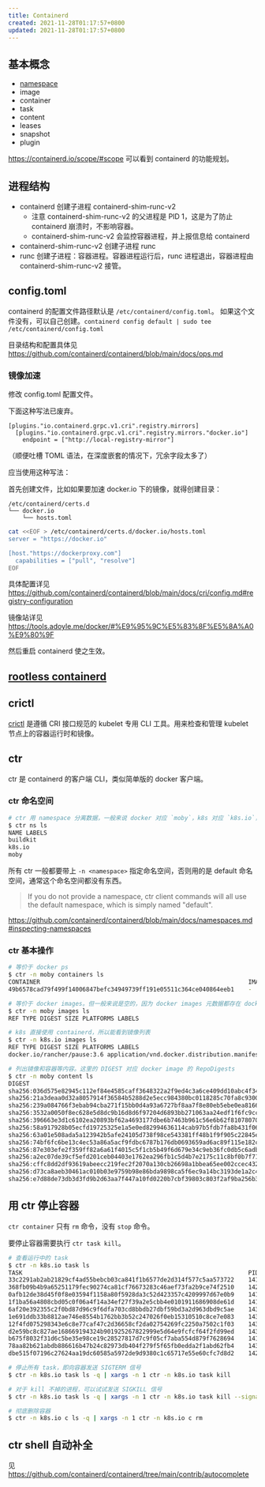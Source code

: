 ```yaml
---
title: Containerd
created: 2021-11-28T01:17:57+0800
updated: 2021-11-28T01:17:57+0800
---
```


## 基本概念

- [namespace](#ctr-命名空间)
- image
- container
- task
- content
- leases
- snapshot
- plugin

https://containerd.io/scope/#scope 可以看到 containerd 的功能规划。

## 进程结构

- containerd 创建子进程 containerd-shim-runc-v2
  - 注意 containerd-shim-runc-v2 的父进程是 PID 1，这是为了防止 containerd 崩溃时，不影响容器。
  - containerd-shim-runc-v2 会监控容器进程，并上报信息给 containerd
- containerd-shim-runc-v2 创建子进程 runc
- runc 创建子进程：容器进程。容器进程运行后，runc 进程退出，容器进程由 containerd-shim-runc-v2 接管。

## config.toml

containerd 的配置文件路径默认是 `/etc/containerd/config.toml`。
如果这个文件没有，可以自己创建。`containerd config default | sudo tee /etc/containerd/config.toml`

目录结构和配置具体见 https://github.com/containerd/containerd/blob/main/docs/ops.md

### 镜像加速

修改 config.toml 配置文件。

下面这种写法已废弃。

```
[plugins."io.containerd.grpc.v1.cri".registry.mirrors]
  [plugins."io.containerd.grpc.v1.cri".registry.mirrors."docker.io"]
    endpoint = ["http://local-registry-mirror"]
```

（顺便吐槽 TOML 语法，在深度嵌套的情况下，冗余字段太多了）

应当使用这种写法：

首先创建文件，比如如果要加速 docker.io 下的镜像，就得创建目录：

```
/etc/containerd/certs.d
└── docker.io
    └── hosts.toml
```

```sh
cat <<EOF > /etc/containerd/certs.d/docker.io/hosts.toml
server = "https://docker.io"

[host."https://dockerproxy.com"]
  capabilities = ["pull", "resolve"]
EOF
```

具体配置详见 https://github.com/containerd/containerd/blob/main/docs/cri/config.md#registry-configuration

镜像站详见 https://tools.adoyle.me/docker/#%E9%95%9C%E5%83%8F%E5%8A%A0%E9%80%9F

然后重启 containerd 使之生效。

## [rootless containerd](./rootless-containerd.md)

## crictl

[crictl](https://github.com/kubernetes-sigs/cri-tools/blob/master/docs/crictl.md) 是遵循 CRI 接口规范的 kubelet 专用 CLI 工具。用来检查和管理 kubelet 节点上的容器运行时和镜像。

## ctr

ctr 是 containerd 的客户端 CLI，类似简单版的 docker 客户端。

### ctr 命名空间

```sh
# ctr 用 namespace 分离数据，一般来说 docker 对应 `moby`，k8s 对应 `k8s.io`，buildkit 对应 `buildkit`。
$ ctr ns ls
NAME LABELS
buildkit
k8s.io
moby
```

所有 ctr 一般都要带上 `-n <namespace>` 指定命名空间，否则用的是 default 命名空间，通常这个命名空间都没有东西。

> If you do not provide a namespace, ctr client commands will all use the default namespace, which is simply named "default".

https://github.com/containerd/containerd/blob/main/docs/namespaces.md#inspecting-namespaces

### ctr 基本操作

```sh
# 等价于 docker ps
$ ctr -n moby containers ls
CONTAINER                                                           IMAGE    RUNTIME
49b6578cad79f499f14006847befc34949739ff191e05511c364ce040864eeb1    -        io.containerd.runc.v2

# 等价于 docker images。但一般来说是空的，因为 docker images 元数据都存在 docker 的 data 目录，不在 containerd 的目录下。
$ ctr -n moby images ls
REF TYPE DIGEST SIZE PLATFORMS LABELS

# k8s 直接使用 containerd，所以能看到镜像列表
$ ctr -n k8s.io images ls
REF TYPE DIGEST SIZE PLATFORMS LABELS
docker.io/rancher/pause:3.6 application/vnd.docker.distribution.manifest.list.v2+json sha256:036d575e82945c112ef84e4585caff3648322a2f9ed4c3a6ce409dd10abc4f34 292.4 KiB linux/amd64,linux/s390x,windows/amd64 io.cri-containerd.image=managed

# 列出镜像和容器等内容。这里的 DIGEST 对应 docker image 的 RepoDigests
$ ctr -n moby content ls
DIGEST                                                                  SIZE    AGE             LABELS
sha256:036d575e82945c112ef84e4585caff3648322a2f9ed4c3a6ce409dd10abc4f34 1.452kB 2 hours         -
sha256:21a3deaa0d32a8057914f36584b5288d2e5ecc984380bc0118285c70fa8c9300 1.638kB 7 days          -
sha256:239a084766f3ebab94cba271f15bb0d4a93a6727bf8aa7f8e80eb5ebe0ea8166 1.076kB 7 days          -
sha256:3532a0050f8ec628e5d8dc9b16d8d6f97204d6893bb271063aa24edf1f6fc9cc 1.047kB 24 hours        -
sha256:396663e3d1c6102ea20893bf62a4693177dbe6b7463b961c56e6b62f81078070 4.501kB 7 days          -
sha256:58a917928b05ecfd19725325e1a5e0ed82994636114cab97b5fdb7fa8b431f06 946B    7 days          -
sha256:63a01e508ada5a123942b5afe24105d738f98ce543381ff48b1f9f905c22845e 1.159kB 2 hours         -
sha256:74bf6fc6be13c4ec53a86a5acf9fdbc6787b176db0693659ad6ac89f115e182c 526B    2 hours         -
sha256:87e303efe2f359ff82a6a61f4015c5f1cb5b49f6d679e34c9eb36fc0db5c6adb 740B    7 days          -
sha256:a2ec07de39cf5efd201ceb04403e1762ea296fb1c5d4b7e2175c11c8bf0b7f71 1.638kB 7 days          -
sha256:cffc8dd2df93619abeecc219fec2f2070a130cb26698a1bbea65ee002ccec432 736B    24 hours        -
sha256:d73ca8aeb30461ac010b03e9759b98e86bda9898ca5f6ec9a14bc3193de1a2c4 1.862kB 7 days          -
sha256:e7d88de73db3d3fd9b2d63aa7f447a10fd0220b7cbf39803c803f2af9ba256b3 528B    7 days          -
```

## 用 ctr 停止容器

`ctr container` 只有 `rm` 命令，没有 `stop` 命令。

要停止容器需要执行 `ctr task kill`。

```sh
# 查看运行中的 task
$ ctr -n k8s.io task ls
TASK                                                                PID       STATUS
33c2291ab2ab21829cf4ad55bebcb03ca841f1b6577de2d314f577c5aa573722    141842    RUNNING
368fb09b4b9a65251179fec90274ca81cf76673283c46aef73fa2b9ce74f2510    142118    RUNNING
0afb12de38d45f0f8e03594f1158a80f5928da3c52d423357c4209997d67e0b9    141807    RUNNING
1f1ba56a4808cbd05c0f06a4f14a34ef27f39a2e5cbb4e0101911686908de61d    141991    RUNNING
6af20e392355c2f0bd87d96c9f6dfa703cd8bbdb27dbf59bd3a2d963dbd9c5ae    143557    RUNNING
1e691ddb33b8812ae746e8554b1762bb3b52c247026f0eb15310510c8ce7e083    143641    RUNNING
12f4fd075298343e6c8e77caf47c2d36658cf2da02754269fc2250a7502c1f03    143672    RUNNING
d2e59bc8c827ae168669194324b901925267822999e5d64e9fcfcf64f2fd99ed    143508    RUNNING
b675f8032f31d6c5be35e98ce19c28527817d7c9f05cf7aba554d879f7628694    141990    RUNNING
78aa82b621abdb886616b47b24c82973db404f279f5f65fb0edda2f1abd62fb4    143594    RUNNING
dbe515f07196c27624aa19dc60585a5972de9d9380c1c65717e55e60cfc7d8d2    142114    RUNNING

# 停止所有 task，即向容器发送 SIGTERM 信号
$ ctr -n k8s.io task ls -q | xargs -n 1 ctr -n k8s.io task kill

# 对于 kill 不掉的进程，可以试试发送 SIGKILL 信号
$ ctr -n k8s.io task ls -q | xargs -n 1 ctr -n k8s.io task kill --signal SIGKILL

# 彻底删除容器
$ ctr -n k8s.io c ls -q | xargs -n 1 ctr -n k8s.io c rm
```

## ctr shell 自动补全

见 https://github.com/containerd/containerd/tree/main/contrib/autocomplete
